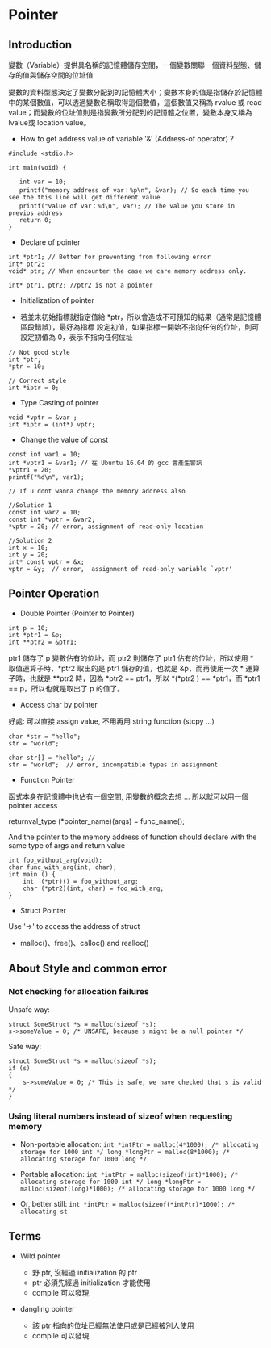 # Pointer

## Introduction
 變數（Variable）提供具名稱的記憶體儲存空間，一個變數關聯一個資料型態、儲存的值與儲存空間的位址值
 
 變數的資料型態決定了變數分配到的記憶體大小；變數本身的值是指儲存於記憶體中的某個數值，可以透過變數名稱取得這個數值，這個數值又稱為 rvalue 或 read value；而變數的位址值則是指變數所分配到的記憶體之位置，變數本身又稱為 lvalue或 location value。
 
 * How to get address value of variable '&' (Address-of operator) ?
 ```
#include <stdio.h>

int main(void) {

    int var = 10;
    printf("memory address of var：%p\n", &var); // So each time you see the this line will get different value
    printf("value of var：%d\n", var); // The value you store in previos address
    return 0;
}
```

* Declare of pointer
```
int *ptr1; // Better for preventing from following error
int* ptr2;
void* ptr; // When encounter the case we care memory address only.
```

```
int* ptr1, ptr2; //ptr2 is not a pointer
```

* Initialization of pointer
- 若並未初始指標就指定值給 *ptr，所以會造成不可預知的結果（通常是記憶體區段錯誤），最好為指標 設定初值，如果指標一開始不指向任何的位址，則可設定初值為 0，表示不指向任何位址

```
// Not good style
int *ptr; 
*ptr = 10;

// Correct style
int *iptr = 0;
```
* Type Casting of pointer
```
void *vptr = &var ;
int *iptr = (int*) vptr;
```

* Change the value of const
```
const int var1 = 10;
int *vptr1 = &var1; // 在 Ubuntu 16.04 的 gcc 會產生警訊
*vptr1 = 20;
printf("%d\n", var1);

// If u dont wanna change the memory address also

//Solution 1
const int var2 = 10;
const int *vptr = &var2;
*vptr = 20; // error, assignment of read-only location 

//Solution 2
int x = 10;
int y = 20;
int* const vptr = &x;
vptr = &y;  // error,  assignment of read-only variable `vptr'
```

## Pointer Operation

* Double Pointer (Pointer to Pointer) 
```
int p = 10;
int *ptr1 = &p;
int **ptr2 = &ptr1;
```
ptr1 儲存了 p 變數佔有的位址，而 ptr2 則儲存了 ptr1 佔有的位址，所以使用 * 取值運算子時，*ptr2 取出的是 ptr1 儲存的值，也就是 &p，而再使用一次 * 運算子時，也就是 **ptr2 時，因為 *ptr2 == ptr1，所以 *(*ptr2 ) == *ptr1，而 *ptr1 == p，所以也就是取出了 p 的值了。

* Access char by pointer

好處: 可以直接 assign value, 不用再用 string function (stcpy ...)
```
char *str = "hello";
str = "world";

char str[] = "hello"; // 
str = "world";  // error, incompatible types in assignment
```
* Function Pointer

函式本身在記憶體中也佔有一個空間, 用變數的概念去想 ... 所以就可以用一個 pointer access

returnval_type (*pointer_name)(args) = func_name(); 

And the pointer to the memory address of function should declare with the same type of args and return value

```
int foo_without_arg(void);
char func_with_arg(int, char);
int main () {
    int  (*ptr)() = foo_without_arg;
    char (*ptr2)(int, char) = foo_with_arg; 
}
```

* Struct Pointer

Use '->' to access the address of struct

* malloc()、free()、calloc() and realloc()


## About Style and common error

### Not checking for allocation failures

Unsafe way:

```
struct SomeStruct *s = malloc(sizeof *s);
s->someValue = 0; /* UNSAFE, because s might be a null pointer */
```

Safe way:
```
struct SomeStruct *s = malloc(sizeof *s);
if (s)
{
    s->someValue = 0; /* This is safe, we have checked that s is valid */
}
```

### Using literal numbers instead of sizeof when requesting memory

- Non-portable allocation:
```int *intPtr = malloc(4*1000); /* allocating storage for 1000 int */ long *longPtr = malloc(8*1000); /* allocating storage for 1000 long */```

- Portable allocation:
```int *intPtr = malloc(sizeof(int)*1000); /* allocating storage for 1000 int */ long *longPtr = malloc(sizeof(long)*1000); /* allocating storage for 1000 long */```

- Or, better still:
```int *intPtr = malloc(sizeof(*intPtr)*1000); /* allocating st```

## Terms

- Wild pointer 
    - 野 ptr, 沒經過 initialization 的 ptr
    - ptr 必須先經過 initialization 才能使用
    - compile 可以發現

- dangling pointer
    - 該 ptr 指向的位址已經無法使用或是已經被別人使用
    - compile 可以發現

